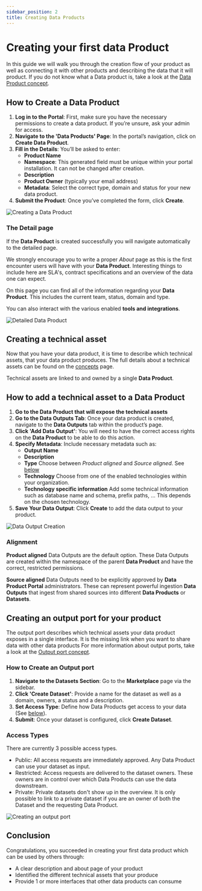 ```yaml
---
sidebar_position: 2
title: Creating Data Products
---
```


# Creating your first data Product

In this guide we will walk you through the creation flow of your product as well as connecting it with other products
and describing the data that it will product.
If you do not know what a Data product is, take a look at the [Data Product concept](../concepts/data-products).

## How to Create a Data Product

1. **Log in to the Portal**: First, make sure you have the necessary permissions to create a data product. If you’re unsure, ask your admin for access.
2. **Navigate to the 'Data Products' Page**: In the portal’s navigation, click on **Create Data Product**.
3. **Fill in the Details**: You’ll be asked to enter:
   - **Product Name**
   - **Namespace**: This generated field must be unique within your portal installation. It can not be changed after creation.
   - **Description**
   - **Product Owner** (typically your email address)
   - **Metadata**: Select the correct type, domain and status for your new data product.
4. **Submit the Product**: Once you’ve completed the form, click **Create**.

![Creating a Data Product](./img/create-data-product.png)


### The Detail page

If the **Data Product** is created successfully you will navigate automatically to the detailed page.

We strongly encourage you to write a proper *About* page as this is the first encounter users will have with your **Data Product**.
Interesting things to include here are SLA's, contract specifications and an overview of the data one can expect.

On this page you can find all of the information regarding your **Data Product**. This includes the current team, status, domain and type.

You can also interact with the various enabled **tools and integrations**.

![Detailed Data Product](./img/data-product-detail.png)

## Creating a technical asset

Now that you have your data product, it is time to describe which technical assets, that your data product produces.
The full details about a technical assets can be found on the [concepts](../concepts/technical-assets.md) page.

Technical assets are linked to and owned by a single **Data Product**.

## How to add a technical asset to a Data Product

1. **Go to the Data Product that will expose the technical assets**
2. **Go to the Data Outputs Tab**: Once your data product is created, navigate to the **Data Outputs** tab within the product’s page.
3. **Click 'Add Data Output'**: You will need to have the correct access rights on the **Data Product** to be able to do this action.
4. **Specify Metadata**: Include necessary metadata such as:
   - **Output Name**
   - **Description**
   - **Type** Choose between *Product aligned* and *Source aligned*. See [below](#alignment)
   - **Technology** Choose from one of the enabled technologies within your organization.
   - **Technology specific information** Add some technical information such as database name and schema, prefix paths, ... This depends on the chosen technology.
4. **Save Your Data Output**: Click **Create** to add the data output to your product.

![Data Output Creation](./img/data-output-modal.png)

### Alignment

**Product aligned** Data Outputs are the default option.
These Data Outputs are created within the namespace of the parent **Data Product** and have the correct, restricted permissions.

**Source aligned** Data Outputs need to be explicitly approved by **Data Product Portal** administrators.
These can represent powerful ingestion **Data Outputs** that ingest from shared sources into different **Data Products** or **Datasets**.

## Creating an output port for your product

The output port describes which technical assets your data product exposes in a single interface.
It is the missing link when you want to share data with other data products
For more information about output ports, take a look at the [Output port concept](../concepts/output-ports.md).

### How to Create an Output port

1. **Navigate to the Datasets Section**: Go to the **Marketplace** page via the sidebar.
2. **Click 'Create Dataset'**: Provide a name for the dataset as well as a domain, owners, a status and a description.
3. **Set Access Type**: Define how Data Products get access to your data (See [below](#access-types)).
4. **Submit**: Once your dataset is configured, click **Create Dataset**.

### Access Types
There are currently 3 possible access types.

- Public: All access requests are immediately approved. Any Data Product can use your dataset as input.
- Restricted: Access requests are delivered to the dataset owners. These owners are in control over which Data Products can use the data downstream.
- Private: Private datasets don't show up in the overview. It is only possible to link to a private dataset if you are an owner of both the Dataset and the requesting Data Product.

![Creating an output port](./img/create-dataset.png)

## Conclusion

Congratulations, you succeeded in creating your first data product which can be used by others through:

- A clear description and about page of your product
- Identified the different technical assets that your produce
- Provide 1 or more interfaces that other data products can consume
